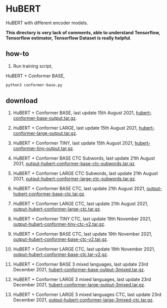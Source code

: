 # HuBERT

HuBERT with different encoder models.

**This directory is very lack of comments, able to understand Tensorflow, Tensorflow estimator, Tensorflow Dataset is really helpful**.

## how-to

1. Run training script, 

HuBERT + Conformer BASE,

```bash
python3 conformer-base.py
```

## download

1. HuBERT + Conformer BASE, last update 15th August 2021, [hubert-conformer-base-output.tar.gz](https://f000.backblazeb2.com/file/malaya-speech-model/pretrained/hubert-conformer-base-output.tar.gz).

2. HuBERT + Conformer LARGE, last update 15th August 2021, [hubert-conformer-large-output.tar.gz](https://f000.backblazeb2.com/file/malaya-speech-model/pretrained/hubert-conformer-large-output.tar.gz).

3. HuBERT + Conformer TINY, last update 15th August 2021, [hubert-conformer-tiny-output.tar.gz](https://f000.backblazeb2.com/file/malaya-speech-model/pretrained/hubert-conformer-tiny-output.tar.gz).

4. HuBERT + Conformer BASE CTC Subwords, last update 21th August 2021, [output-hubert-conformer-base-ctc-subwords.tar.gz](https://f000.backblazeb2.com/file/malaya-speech-model/pretrained/output-hubert-conformer-base-ctc-subwords.tar.gz).

6. HuBERT + Conformer LARGE CTC Subwords, last update 21th August 2021, [output-hubert-conformer-large-ctc-subwords.tar.gz](https://f000.backblazeb2.com/file/malaya-speech-model/pretrained/output-hubert-conformer-large-ctc-subwords.tar.gz).

6. HuBERT + Conformer BASE CTC, last update 21th August 2021, [output-hubert-conformer-base-ctc.tar.gz](https://f000.backblazeb2.com/file/malaya-speech-model/pretrained/output-hubert-conformer-base-ctc.tar.gz).

7. HuBERT + Conformer LARGE CTC, last update 21th August 2021, [output-hubert-conformer-large-ctc.tar.gz](https://f000.backblazeb2.com/file/malaya-speech-model/pretrained/output-hubert-conformer-large-ctc.tar.gz).

8. HuBERT + Conformer TINY CTC, last update 19th November 2021, [output-hubert-conformer-tiny-ctc-v2.tar.gz](https://f000.backblazeb2.com/file/malaya-speech-model/pretrained/output-hubert-conformer-tiny-ctc-v2.tar.gz).

9. HuBERT + Conformer BASE CTC, last update 19th November 2021, [output-hubert-conformer-base-ctc-v2.tar.gz](https://f000.backblazeb2.com/file/malaya-speech-model/pretrained/output-hubert-conformer-base-ctc-v2.tar.gz).

10. HuBERT + Conformer LARGE CTC, last update 19th November 2021, [output-hubert-conformer-base-ctc.tar-v2.gz](https://f000.backblazeb2.com/file/malaya-speech-model/pretrained/output-hubert-conformer-large-ctc-v2.tar.gz).

11. HuBERT + Conformer BASE 3 mixed languages, last update 23rd December 2021, [hubert-conformer-base-output-3mixed.tar.gz](https://f000.backblazeb2.com/file/malaya-speech-model/pretrained/hubert-conformer-base-output-3mixed.tar.gz).

12. HuBERT + Conformer LARGE 3 mixed languages, last update 23rd December 2021, [hubert-conformer-large-output-3mixed.tar.gz](https://f000.backblazeb2.com/file/malaya-speech-model/pretrained/hubert-conformer-large-output-3mixed.tar.gz).

13. HuBERT + Conformer LARGE 3 mixed languages CTC, last update 23rd December 2021, [output-hubert-conformer-large-3mixed-ctc.tar.gz](https://f000.backblazeb2.com/file/malaya-speech-model/pretrained/output-hubert-conformer-large-3mixed-ctc.tar.gz).